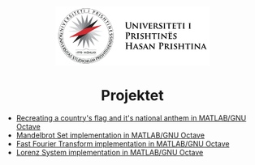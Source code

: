 <p align="center"><img src="assets/uni-logo.png" alt="image_description" style="width: 60%;">
</p>
<h1 align="center">Projektet</h1>

- [Recreating a country's flag and it's national anthem in MATLAB/GNU Octave](./Flag/)
- [Mandelbrot Set implementation in MATLAB/GNU Octave](./Mandelbrot/)
- [Fast Fourier Transform implementation in MATLAB/GNU Octave](./FFT/)
- [Lorenz System implementation in MATLAB/GNU Octave](./Lorenz/)
